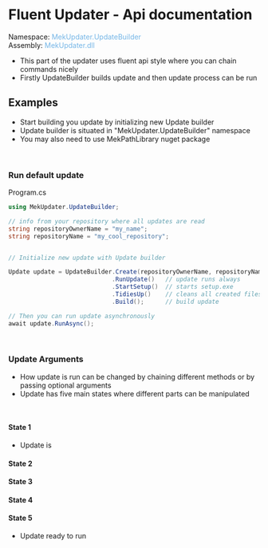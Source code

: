 # Fluent Updater - Api documentation

Namespace: <span style="color:#75B6E7"> MekUpdater.UpdateBuilder</span>  
Assembly: <span style="color:#75B6E7"> MekUpdater.dll</span>

- This part of the updater uses fluent api style where you can chain commands nicely
- Firstly UpdateBuilder builds update and then update process can be run

## Examples

- Start building you update by initializing new Update builder
- Update builder is situated in "MekUpdater.UpdateBuilder" namespace
- You may also need to use MekPathLibrary nuget package

<br/>

### Run default update

Program.cs

```csharp
using MekUpdater.UpdateBuilder;

// info from your repository where all updates are read
string repositoryOwnerName = "my_name";
string repositoryName = "my_cool_repository";


// Initialize new update with Update builder

Update update = UpdateBuilder.Create(repositoryOwnerName, repositoryName)   // initialize new
                             .RunUpdate()   // update runs always
                             .StartSetup()  // starts setup.exe
                             .TidiesUp()    // cleans all created files used by update process
                             .Build();      // build update

// Then you can run update asynchronously
await update.RunAsync();

```

<br/>

### Update Arguments

- How update is run can be changed by chaining different methods or by passing optional arguments
- Update has five main states where different parts can be manipulated

<br/>

#### State 1

- Update is

#### State 2

#### State 3

#### State 4

#### State 5

- Update ready to run
